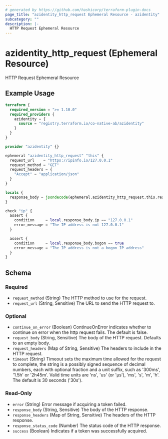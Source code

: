 ```yaml
---
# generated by https://github.com/hashicorp/terraform-plugin-docs
page_title: "azidentity_http_request Ephemeral Resource - azidentity"
subcategory: ""
description: |-
  HTTP Request Ephemeral Resource
---
```


# azidentity_http_request (Ephemeral Resource)

HTTP Request Ephemeral Resource

## Example Usage

```terraform
terraform {
  required_version = ">= 1.10.0"
  required_providers {
    azidentity = {
      source = "registry.terraform.io/co-native-ab/azidentity"
    }
  }
}

provider "azidentity" {}

ephemeral "azidentity_http_request" "this" {
  request_url    = "https://ipinfo.io/127.0.0.1"
  request_method = "GET"
  request_headers = {
    "Accept" = "application/json"
  }
}

locals {
  response_body = jsondecode(ephemeral.azidentity_http_request.this.response_body)
}

check "ip" {
  assert {
    condition     = local.response_body.ip == "127.0.0.1"
    error_message = "The IP address is not 127.0.0.1"
  }

  assert {
    condition     = local.response_body.bogon == true
    error_message = "The IP address is not a bogon IP address"
  }
}
```

<!-- schema generated by tfplugindocs -->
## Schema

### Required

- `request_method` (String) The HTTP method to use for the request.
- `request_url` (String, Sensitive) The URL to send the HTTP request to.

### Optional

- `continue_on_error` (Boolean) ContinueOnError indicates whether to continue on error when the http request fails. The default is false.
- `request_body` (String, Sensitive) The body of the HTTP request. Defaults to an empty body.
- `request_headers` (Map of String, Sensitive) The headers to include in the HTTP request.
- `timeout` (String) Timeout sets the maximum time allowed for the request to complete, the string is a possibly signed sequence of decimal numbers, each with optional fraction and a unit suffix, such as '300ms', '1.5h' or '2h45m'. Valid time units are 'ns', 'us' (or 'µs'), 'ms', 's', 'm', 'h'. The default is 30 seconds ('30s').

### Read-Only

- `error` (String) Error message if acquiring a token failed.
- `response_body` (String, Sensitive) The body of the HTTP response.
- `response_headers` (Map of String, Sensitive) The headers of the HTTP response.
- `response_status_code` (Number) The status code of the HTTP response.
- `success` (Boolean) Indicates if a token was successfully acquired.
